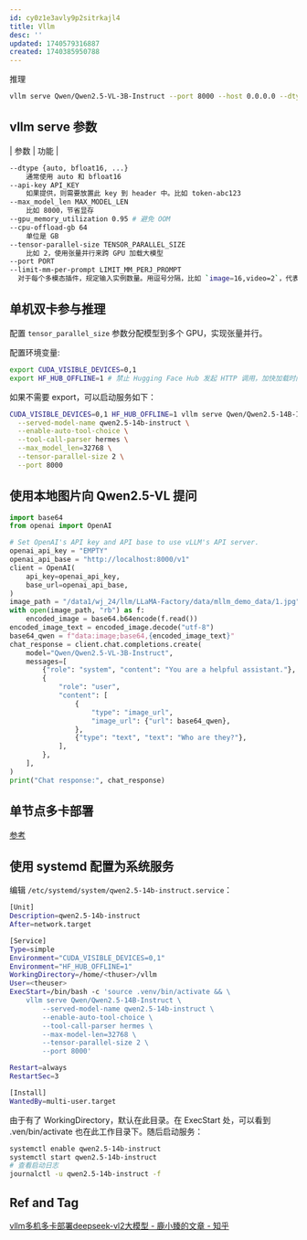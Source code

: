 ```yaml
---
id: cy0z1e3avly9p2sitrkajl4
title: Vllm
desc: ''
updated: 1740579316887
created: 1740385950788
---
```


推理

```bash
vllm serve Qwen/Qwen2.5-VL-3B-Instruct --port 8000 --host 0.0.0.0 --dtype bfloat16 --limit-mm-per-prompt image=5,video=5
```

## vllm serve 参数
| 参数 | 功能 |
 
```bash
--dtype {auto, bfloat16, ...}
    通常使用 auto 和 bfloat16
--api-key API_KEY
    如果提供，则需要放置此 key 到 header 中。比如 token-abc123
--max_model_len MAX_MODEL_LEN
    比如 8000，节省显存
--gpu_memory_utilization 0.95 # 避免 OOM
--cpu-offload-gb 64
    单位是 GB
--tensor-parallel-size TENSOR_PARALLEL_SIZE
    比如 2，使用张量并行来跨 GPU 加载大模型
--port PORT
--limit-mm-per-prompt LIMIT_MM_PERJ_PROMPT
  对于每个多模态插件，规定输入实例数量。用逗号分隔，比如 `image=16,video=2`，代表每个提示词最多 16 帐图片，2 个视频。每个模态默认为 1。
```


## 单机双卡参与推理

配置 `tensor_parallel_size` 参数分配模型到多个 GPU，实现张量并行。

配置环境变量: 
```bash
export CUDA_VISIBLE_DEVICES=0,1
export HF_HUB_OFFLINE=1 # 禁止 Hugging Face Hub 发起 HTTP 调用，加快加载时间
```

如果不需要 export，可以启动服务如下：
```bash
CUDA_VISIBLE_DEVICES=0,1 HF_HUB_OFFLINE=1 vllm serve Qwen/Qwen2.5-14B-Instruct \
  --served-model-name qwen2.5-14b-instruct \
  --enable-auto-tool-choice \
  --tool-call-parser hermes \
  --max_model_len=32768 \
  --tensor-parallel-size 2 \
  --port 8000
```

## 使用本地图片向 Qwen2.5-VL 提问

```py
import base64
from openai import OpenAI

# Set OpenAI's API key and API base to use vLLM's API server.
openai_api_key = "EMPTY"
openai_api_base = "http://localhost:8000/v1"
client = OpenAI(
    api_key=openai_api_key,
    base_url=openai_api_base,
)
image_path = "/data1/wj_24/llm/LLaMA-Factory/data/mllm_demo_data/1.jpg"
with open(image_path, "rb") as f:
    encoded_image = base64.b64encode(f.read())
encoded_image_text = encoded_image.decode("utf-8")
base64_qwen = f"data:image;base64,{encoded_image_text}"
chat_response = client.chat.completions.create(
    model="Qwen/Qwen2.5-VL-3B-Instruct",
    messages=[
        {"role": "system", "content": "You are a helpful assistant."},
        {
            "role": "user",
            "content": [
                {
                    "type": "image_url",
                    "image_url": {"url": base64_qwen},
                },
                {"type": "text", "text": "Who are they?"},
            ],
        },
    ],
)
print("Chat response:", chat_response)
```

## 单节点多卡部署

[参考](https://blog.frognew.com/2024/10/multi-gpu-distributed-serving-qwen-2.5-14b-instruct.html)


## 使用 systemd 配置为系统服务

编辑 `/etc/systemd/system/qwen2.5-14b-instruct.service`：

```bash
[Unit]
Description=qwen2.5-14b-instruct
After=network.target

[Service]
Type=simple
Environment="CUDA_VISIBLE_DEVICES=0,1"
Environment="HF_HUB_OFFLINE=1"
WorkingDirectory=/home/<thuser>/vllm
User=<theuser>
ExecStart=/bin/bash -c 'source .venv/bin/activate && \
    vllm serve Qwen/Qwen2.5-14B-Instruct \
        --served-model-name qwen2.5-14b-instruct \
        --enable-auto-tool-choice \
        --tool-call-parser hermes \
        --max-model-len=32768 \
        --tensor-parallel-size 2 \
        --port 8000'

Restart=always
RestartSec=3

[Install]
WantedBy=multi-user.target
```

由于有了 WorkingDirectory，默认在此目录。在 ExecStart 处，可以看到 .ven/bin/activate 也在此工作目录下。随后启动服务：

```bash
systemctl enable qwen2.5-14b-instruct
systemctl start qwen2.5-14b-instruct
# 查看启动日志
journalctl -u qwen2.5-14b-instruct -f
```

## Ref and Tag

[]()
[vllm多机多卡部署deepseek-vl2大模型 - 鹿小臻的文章 - 知乎](https://zhuanlan.zhihu.com/p/23184220175)